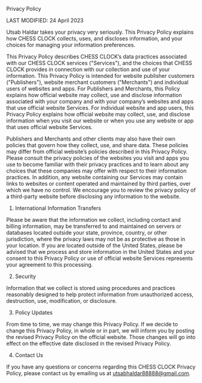 Privacy Policy

LAST MODIFIED: 24 April 2023




Utsab Haldar takes your privacy very seriously. This Privacy Policy explains how CHESS CLOCK collects, uses, and discloses information, and your choices for managing your information preferences.

This Privacy Policy describes CHESS CLOCK’s data practices associated with our CHESS CLOCK services ("Services"), and the choices that CHESS CLOCK provides in connection with our collection and use of your information. This Privacy Policy is intended for website publisher customers ("Publishers"), website merchant customers ("Merchants") and individual users of websites and apps. For Publishers and Merchants, this Policy explains how official website may collect, use and disclose information associated with your company and with your company’s websites and apps that use official website Services. For individual website and app users, this Privacy Policy explains how official website may collect, use, and disclose information when you visit our website or when you use any website or app that uses official website Services.

Publishers and Merchants and other clients may also have their own policies that govern how they collect, use, and share data. These policies may differ from official website’s policies described in this Privacy Policy. Please consult the privacy policies of the websites you visit and apps you use to become familiar with their privacy practices and to learn about any choices that these companies may offer with respect to their information practices. In addition, any website containing our Services may contain links to websites or content operated and maintained by third parties, over which we have no control. We encourage you to review the privacy policy of a third-party website before disclosing any information to the website.



1. International Information Transfers

Please be aware that the information we collect, including contact and billing information, may be transferred to and maintained on servers or databases located outside your state, province, country, or other jurisdiction, where the privacy laws may not be as protective as those in your location. If you are located outside of the United States, please be advised that we process and store information in the United States and your consent to this Privacy Policy or use of official website Services represents your agreement to this processing.



2. Security

Information that we collect is stored using procedures and practices reasonably designed to help protect information from unauthorized access, destruction, use, modification, or disclosure.



3. Policy Updates

From time to time, we may change this Privacy Policy. If we decide to change this Privacy Policy, in whole or in part, we will inform you by posting the revised Privacy Policy on the official website. Those changes will go into effect on the effective date disclosed in the revised Privacy Policy.



4. Contact Us

If you have any questions or concerns regarding this CHESS CLOCK Privacy Policy, please contact us by emailing us at utsabhaldar88888@gmail.com.

